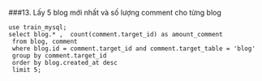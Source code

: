 ###13. Lấy 5 blog mới nhất và số lượng comment cho từng blog
```mysql
use train_mysql;
select blog.* ,  count(comment.target_id) as amount_comment
 from blog, comment
 where blog.id = comment.target_id and comment.target_table = 'blog'
 group by comment.target_id
 order by blog.created_at desc
 limit 5;
```
